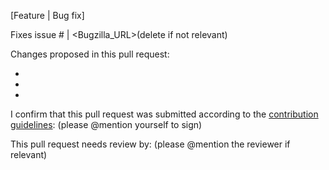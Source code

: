 [Feature | Bug fix]

Fixes issue # | <Bugzilla_URL>(delete if not relevant)

Changes proposed in this pull request:

-

-

-

I confirm that this pull request was submitted according to the [contribution guidelines](https://github.com/oVirt/ovirt-site/blob/master/CONTRIBUTING.md): (please @mention yourself to sign)

This pull request needs review by: (please @mention the reviewer if relevant)
